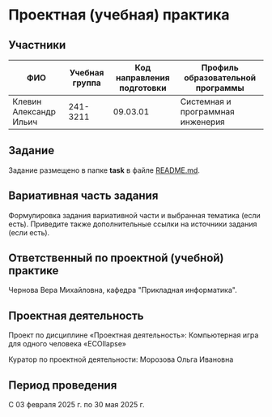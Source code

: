# Проектная (учебная) практика

## Участники

| ФИО | Учебная группа | Код направления подготовки | Профиль образовательной программы |
|-|-|-|-|
| Клевин Александр Ильич |241-3211|09.03.01|Системная и программная инженерия|


## Задание

Задание размещено в папке **task** в файле [README.md](task/README.md).

## Вариативная часть задания

Формулировка задания вариативной части и выбранная тематика (если есть). Приведите также дополнительные ссылки на источники задания (если есть).

## Ответственный по проектной (учебной) практике

Чернова Вера Михайловна, кафедра "Прикладная информатика".

## Проектная деятельность

Проект по дисциплине «Проектная деятельность»: Компьютерная игра для одного человека «ECOllapse»

Куратор по проектной деятельности: Морозова Ольга Ивановна

## Период проведения

С 03 февраля 2025 г. по 30 мая 2025 г.
